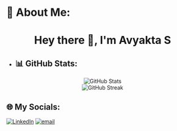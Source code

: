 # 💫 About Me:
<h1 align="center">Hey there 👋, I'm Avyakta S</h1>

- 
  ## 📊 GitHub Stats:
<p align="center">
  <img src="https://github-readme-stats.vercel.app/api?username=Avyakta-dev&theme=radical&hide_border=false&include_all_commits=false&count_private=false" alt="GitHub Stats" /><br/>
  <img src="https://github-readme-streak-stats.herokuapp.com/?user=Avyakta-dev&theme=radical&hide_border=false" alt="GitHub Streak" /><br/>
</p>

## 🌐 My Socials:
[![LinkedIn](https://img.shields.io/badge/LinkedIn-%230077B5.svg?logo=linkedin&logoColor=white)](https://www.linkedin.com/in/avyakta-s?utm_source=share&utm_campaign=share_via&utm_content=profile&utm_medium=android_app
) [![email](https://img.shields.io/badge/Email-D14836?logo=gmail&logoColor=white)](mailto:avyakta061@gmail.com) 

<p align="left"> <img src="https://komarev.com/ghpvc/?username=Avyakta-dev&label=Profile%20views&color=0e75b6&style=flat" alt="" /> </p>
